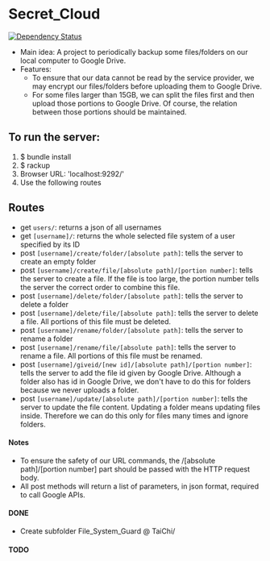# Secret_Cloud
[![Dependency Status](https://gemnasium.com/badges/github.com/Tai-Chi/Secret_Cloud.svg)](https://gemnasium.com/github.com/Tai-Chi/Secret_Cloud)
* Main idea: A project to periodically backup some files/folders on our local computer to Google Drive.
* Features:
  * To ensure that our data cannot be read by the service provider, we may encrypt our files/folders before uploading them to Google Drive.
  * For some files larger than 15GB, we can split the files first and then upload those portions to Google Drive. Of course, the relation between those portions should be maintained.

## To run the server:

1. $ bundle install
2. $ rackup
3. Browser URL: 'localhost:9292/'
4. Use the following routes

## Routes

- get `users/`: returns a json of all usernames
- get `[username]/`: returns the whole selected file system of a user specified by its ID
- post `[username]/create/folder/[absolute path]`: tells the server to create an empty folder
- post `[username]/create/file/[absolute path]/[portion number]`: tells the server to create a file. If the file is too large, the portion number tells the server the correct order to combine this file.
- post `[username]/delete/folder/[absolute path]`: tells the server to delete a folder
- post `[username]/delete/file/[absolute path]`: tells the server to delete a file. All portions of this file must be deleted.
- post `[username]/rename/folder/[absolute path]`: tells the server to rename a folder
- post `[username]/rename/file/[absolute path]`: tells the server to rename a file. All portions of this file must be renamed.
- post `[username]/giveid/[new id]/[absolute path]/[portion number]`: tells the server to add the file id given by Google Drive. Although a folder also has id in Google Drive, we don't have to do this for folders because we never uploads a folder.
- post `[username]/update/[absolute path]/[portion number]`: tells the server to update the file content. Updating a folder means updating files inside. Therefore we can do this only for files many times and ignore folders.

#### Notes
* To ensure the safety of our URL commands, the /[absolute path]/[portion number] part should be passed with the HTTP request body.
* All post methods will return a list of parameters, in json format, required to call Google APIs.
#### DONE
* Create subfolder File_System_Guard @ TaiChi/

#### TODO

